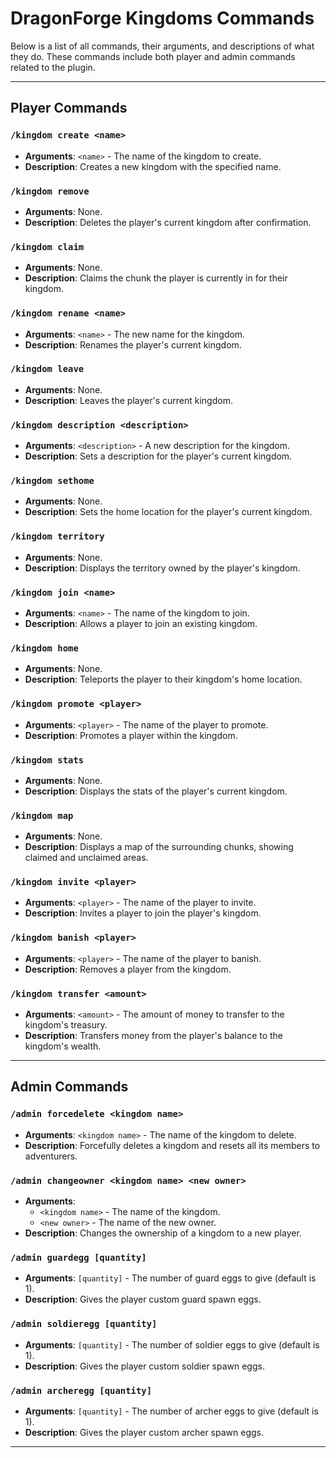 # DragonForge Kingdoms Commands

Below is a list of all commands, their arguments, and descriptions of what they do. These commands include both player and admin commands related to the plugin.

---

## **Player Commands**

### `/kingdom create <name>`
- **Arguments**: `<name>` - The name of the kingdom to create.
- **Description**: Creates a new kingdom with the specified name.

### `/kingdom remove`
- **Arguments**: None.
- **Description**: Deletes the player's current kingdom after confirmation.

### `/kingdom claim`
- **Arguments**: None.
- **Description**: Claims the chunk the player is currently in for their kingdom.

### `/kingdom rename <name>`
- **Arguments**: `<name>` - The new name for the kingdom.
- **Description**: Renames the player's current kingdom.

### `/kingdom leave`
- **Arguments**: None.
- **Description**: Leaves the player's current kingdom.

### `/kingdom description <description>`
- **Arguments**: `<description>` - A new description for the kingdom.
- **Description**: Sets a description for the player's current kingdom.

### `/kingdom sethome`
- **Arguments**: None.
- **Description**: Sets the home location for the player's current kingdom.

### `/kingdom territory`
- **Arguments**: None.
- **Description**: Displays the territory owned by the player's kingdom.

### `/kingdom join <name>`
- **Arguments**: `<name>` - The name of the kingdom to join.
- **Description**: Allows a player to join an existing kingdom.

### `/kingdom home`
- **Arguments**: None.
- **Description**: Teleports the player to their kingdom's home location.

### `/kingdom promote <player>`
- **Arguments**: `<player>` - The name of the player to promote.
- **Description**: Promotes a player within the kingdom.

### `/kingdom stats`
- **Arguments**: None.
- **Description**: Displays the stats of the player's current kingdom.

### `/kingdom map`
- **Arguments**: None.
- **Description**: Displays a map of the surrounding chunks, showing claimed and unclaimed areas.

### `/kingdom invite <player>`
- **Arguments**: `<player>` - The name of the player to invite.
- **Description**: Invites a player to join the player's kingdom.

### `/kingdom banish <player>`
- **Arguments**: `<player>` - The name of the player to banish.
- **Description**: Removes a player from the kingdom.

### `/kingdom transfer <amount>`
- **Arguments**: `<amount>` - The amount of money to transfer to the kingdom's treasury.
- **Description**: Transfers money from the player's balance to the kingdom's wealth.

---

## **Admin Commands**

### `/admin forcedelete <kingdom name>`
- **Arguments**: `<kingdom name>` - The name of the kingdom to delete.
- **Description**: Forcefully deletes a kingdom and resets all its members to adventurers.

### `/admin changeowner <kingdom name> <new owner>`
- **Arguments**:
    - `<kingdom name>` - The name of the kingdom.
    - `<new owner>` - The name of the new owner.
- **Description**: Changes the ownership of a kingdom to a new player.

### `/admin guardegg [quantity]`
- **Arguments**: `[quantity]` - The number of guard eggs to give (default is 1).
- **Description**: Gives the player custom guard spawn eggs.

### `/admin soldieregg [quantity]`
- **Arguments**: `[quantity]` - The number of soldier eggs to give (default is 1).
- **Description**: Gives the player custom soldier spawn eggs.

### `/admin archeregg [quantity]`
- **Arguments**: `[quantity]` - The number of archer eggs to give (default is 1).
- **Description**: Gives the player custom archer spawn eggs.

---
